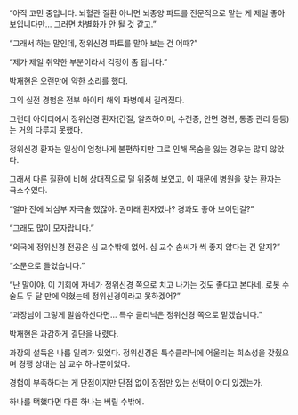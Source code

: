 “아직 고민 중입니다. 뇌혈관 질환 아니면 뇌종양 파트를 전문적으로 맡는 게 제일 좋아 보입니다만… 그러면 차별화가 안 될 것 같고.”

“그래서 하는 말인데, 정위신경 파트를 맡아 보는 건 어때?”

“제가 제일 취약한 부분이라서 걱정이 좀 됩니다.”

박재현은 오랜만에 약한 소리를 했다.

그의 실전 경험은 전부 아이티 해외 파병에서 길러졌다.

그런데 아이티에서 정위신경 환자(간질, 알츠하이머, 수전증, 안면 경련, 통증 관리 등등)는 거의 다루지 못했다.

정위신경 환자는 일상이 엄청나게 불편하지만 그로 인해 목숨을 잃는 경우는 많지 않았다.

그래서 다른 질환에 비해 상대적으로 덜 위중해 보였고, 이 때문에 병원을 찾는 환자는 극소수였다.

“얼마 전에 뇌심부 자극술 했잖아. 권미래 환자였나? 경과도 좋아 보이던걸?”

“그래도 많이 모자랍니다.”

“의국에 정위신경 전공은 심 교수밖에 없어. 심 교수 솜씨가 썩 좋지 않다는 건 알지?”

“소문으로 들었습니다.”

“난 말이야, 이 기회에 자네가 정위신경 쪽으로 치고 나가는 것도 좋다고 본다네. 로봇 수술도 두 달 만에 익혔는데 정위신경이라고 못하겠어?”

“과장님이 그렇게 말씀하신다면… 특수 클리닉은 정위신경 쪽으로 맡겠습니다.”

박재현은 과감하게 결단을 내렸다.

과장의 설득은 나름 일리가 있었다. 정위신경은 특수클리닉에 어울리는 희소성을 갖췄으며 경쟁 상대는 심 교수 하나뿐이었다.

경험이 부족하다는 게 단점이지만 단점 없이 장점만 있는 선택이 어디 있겠는가.

하나를 택했다면 다른 하나는 버릴 수밖에.